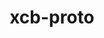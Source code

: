 ---
title: "xcb-proto"
layout: cache
categories: [package, develop]
meta: {"compilers": ["gcc@=11.1.0", "gcc@=11.4.0", "gcc@=13.2.0", "gcc@=9.4.0", "oneapi@=2024.2.1"], "num_specs": 54, "num_specs_by_stack": {"data-vis-sdk": 5, "e4s": 8, "e4s-neoverse_v1": 4, "e4s-oneapi": 10, "e4s-power": 1, "e4s-rocm-external": 5, "gpu-tests": 15, "hep": 5, "ml-linux-x86_64-rocm": 5, "root": 54}, "oss": ["ubuntu20.04", "ubuntu22.04", "ubuntu24.04"], "platforms": ["linux"], "stacks": ["data-vis-sdk", "e4s", "e4s-neoverse_v1", "e4s-oneapi", "e4s-power", "e4s-rocm-external", "gpu-tests", "hep", "ml-linux-x86_64-rocm", "root"], "targets": ["neoverse_v1", "ppc64le", "x86_64_v3"], "versions": ["1.15.2", "1.17.0"]}
spec_details: [{"compiler": "gcc@=11.1.0", "hash": "2a6mrq5ebni4subec3r7h7elhtrmiyao", "os": "ubuntu20.04", "platform": "linux", "size": "-", "stacks": ["data-vis-sdk", "root"], "target": "x86_64_v3", "variants": ["build_system=autotools"], "versions": ["1.17.0"]}, {"compiler": "gcc@=11.1.0", "hash": "3kt4lrbjl3xypovh45aizqdpz7i4bnmm", "os": "ubuntu20.04", "platform": "linux", "size": "-", "stacks": ["gpu-tests", "root"], "target": "x86_64_v3", "variants": ["build_system=autotools"], "versions": ["1.15.2"]}, {"compiler": "gcc@=11.4.0", "hash": "3ri4c2l37fzqlq6xdw46ngkdjjr5ur6p", "os": "ubuntu22.04", "platform": "linux", "size": "-", "stacks": ["hep", "root"], "target": "x86_64_v3", "variants": ["build_system=autotools"], "versions": ["1.17.0"]}, {"compiler": "gcc@=11.4.0", "hash": "56kvh66asrevvsnfmy4fy44hzlj23cfi", "os": "ubuntu22.04", "platform": "linux", "size": "-", "stacks": ["e4s", "root"], "target": "x86_64_v3", "variants": ["build_system=autotools"], "versions": ["1.17.0"]}, {"compiler": "gcc@=13.2.0", "hash": "56xzv2o2cpiey3z4fs2hj5vpwhwmm7jv", "os": "ubuntu24.04", "platform": "linux", "size": "-", "stacks": ["ml-linux-x86_64-rocm", "root"], "target": "x86_64_v3", "variants": ["build_system=autotools"], "versions": ["1.17.0"]}, {"compiler": "gcc@=11.1.0", "hash": "5ne2rxwrkwxfze7kheqspkwce57guh2s", "os": "ubuntu20.04", "platform": "linux", "size": "-", "stacks": ["data-vis-sdk", "root"], "target": "x86_64_v3", "variants": ["build_system=autotools"], "versions": ["1.17.0"]}, {"compiler": "gcc@=11.4.0", "hash": "5zcdhefmqxgr4a2ztetxqvzpplzmkx6j", "os": "ubuntu22.04", "platform": "linux", "size": "-", "stacks": ["e4s-rocm-external", "root"], "target": "x86_64_v3", "variants": ["build_system=autotools"], "versions": ["1.17.0"]}, {"compiler": "gcc@=11.4.0", "hash": "6gm6pbncqsudwbo73yjnohv2b74wqvek", "os": "ubuntu22.04", "platform": "linux", "size": "-", "stacks": ["e4s-neoverse_v1", "root"], "target": "neoverse_v1", "variants": ["build_system=autotools"], "versions": ["1.17.0"]}, {"compiler": "gcc@=11.1.0", "hash": "6riturpk2qk2nshamuxc52wwpsusbkqw", "os": "ubuntu20.04", "platform": "linux", "size": "-", "stacks": ["gpu-tests", "root"], "target": "x86_64_v3", "variants": ["build_system=autotools"], "versions": ["1.15.2"]}, {"compiler": "gcc@=11.4.0", "hash": "abjeoto4q2725p5o5bmmrmhwefkcmigt", "os": "ubuntu22.04", "platform": "linux", "size": "-", "stacks": ["e4s", "e4s-rocm-external", "root"], "target": "x86_64_v3", "variants": ["build_system=autotools"], "versions": ["1.17.0"]}, {"compiler": "gcc@=11.4.0", "hash": "b2d6nf5fsol76thr7j2pcmlfjhttlnmz", "os": "ubuntu22.04", "platform": "linux", "size": "-", "stacks": ["e4s", "root"], "target": "x86_64_v3", "variants": ["build_system=autotools"], "versions": ["1.17.0"]}, {"compiler": "gcc@=11.1.0", "hash": "bydhh2on2inzfrxgsl4aiovelhfhuln3", "os": "ubuntu20.04", "platform": "linux", "size": "-", "stacks": ["gpu-tests", "root"], "target": "x86_64_v3", "variants": ["build_system=autotools"], "versions": ["1.15.2"]}, {"compiler": "gcc@=11.1.0", "hash": "cbipfoujnkutp2o5nuurj5vlitydac23", "os": "ubuntu20.04", "platform": "linux", "size": "-", "stacks": ["gpu-tests", "root"], "target": "x86_64_v3", "variants": ["build_system=autotools"], "versions": ["1.15.2"]}, {"compiler": "gcc@=11.1.0", "hash": "d7ydipjlmupsinbn6tluxql4mdta77ve", "os": "ubuntu20.04", "platform": "linux", "size": "-", "stacks": ["gpu-tests", "root"], "target": "x86_64_v3", "variants": ["build_system=autotools"], "versions": ["1.15.2"]}, {"compiler": "gcc@=11.4.0", "hash": "dojlsqhreijozg2ur44u62lv6gaieeyo", "os": "ubuntu22.04", "platform": "linux", "size": "-", "stacks": ["e4s", "e4s-rocm-external", "root"], "target": "x86_64_v3", "variants": ["build_system=autotools"], "versions": ["1.17.0"]}, {"compiler": "gcc@=11.4.0", "hash": "fd3iaqzg7i52fgroi5olcrblti25zhx2", "os": "ubuntu22.04", "platform": "linux", "size": "-", "stacks": ["e4s-neoverse_v1", "root"], "target": "neoverse_v1", "variants": ["build_system=autotools"], "versions": ["1.17.0"]}, {"compiler": "gcc@=11.1.0", "hash": "fiyqwllgodnq5pnphdhn6vib2lf7y7fa", "os": "ubuntu20.04", "platform": "linux", "size": "-", "stacks": ["data-vis-sdk", "root"], "target": "x86_64_v3", "variants": ["build_system=autotools"], "versions": ["1.17.0"]}, {"compiler": "oneapi@=2024.2.1", "hash": "fmqs6ww255d4b3mk7osp363iya55rhx3", "os": "ubuntu22.04", "platform": "linux", "size": "-", "stacks": ["e4s-oneapi", "root"], "target": "x86_64_v3", "variants": ["build_system=autotools"], "versions": ["1.17.0"]}, {"compiler": "gcc@=11.4.0", "hash": "govanq6rszcprum6s3ywradre63anepf", "os": "ubuntu22.04", "platform": "linux", "size": "-", "stacks": ["e4s-neoverse_v1", "root"], "target": "neoverse_v1", "variants": ["build_system=autotools"], "versions": ["1.17.0"]}, {"compiler": "gcc@=11.4.0", "hash": "gx3xqkovj2k4uo2kkwzm3hpifyj5czad", "os": "ubuntu22.04", "platform": "linux", "size": "-", "stacks": ["hep", "root"], "target": "x86_64_v3", "variants": ["build_system=autotools"], "versions": ["1.17.0"]}, {"compiler": "gcc@=13.2.0", "hash": "h5w2zqg2hcszivnd5dsuumqudiarpuzn", "os": "ubuntu24.04", "platform": "linux", "size": "-", "stacks": ["ml-linux-x86_64-rocm", "root"], "target": "x86_64_v3", "variants": ["build_system=autotools"], "versions": ["1.17.0"]}, {"compiler": "gcc@=11.4.0", "hash": "hagiy6akeguwi3tavrmwiyv3h6ztzocs", "os": "ubuntu22.04", "platform": "linux", "size": "-", "stacks": ["hep", "root"], "target": "x86_64_v3", "variants": ["build_system=autotools"], "versions": ["1.17.0"]}, {"compiler": "gcc@=11.1.0", "hash": "hpuec5dtpl5eoig2ew3rlakk2mr23bal", "os": "ubuntu20.04", "platform": "linux", "size": "-", "stacks": ["gpu-tests", "root"], "target": "x86_64_v3", "variants": ["build_system=autotools"], "versions": ["1.15.2"]}, {"compiler": "gcc@=11.4.0", "hash": "ij47l3af6fquvkh3fk64zznuijzvkms5", "os": "ubuntu22.04", "platform": "linux", "size": "-", "stacks": ["e4s", "e4s-rocm-external", "root"], "target": "x86_64_v3", "variants": ["build_system=autotools"], "versions": ["1.17.0"]}, {"compiler": "oneapi@=2024.2.1", "hash": "infj57a7o5wslsdfuenj567mquap3kea", "os": "ubuntu22.04", "platform": "linux", "size": "-", "stacks": ["e4s-oneapi", "root"], "target": "x86_64_v3", "variants": ["build_system=autotools"], "versions": ["1.17.0"]}, {"compiler": "gcc@=11.4.0", "hash": "jovkswj7jfojaaqyeeaafno5sknktk74", "os": "ubuntu22.04", "platform": "linux", "size": "-", "stacks": ["hep", "root"], "target": "x86_64_v3", "variants": ["build_system=autotools"], "versions": ["1.17.0"]}, {"compiler": "gcc@=11.1.0", "hash": "lglswoyi2xyhuzk4yta6x6yrkhzuewqa", "os": "ubuntu20.04", "platform": "linux", "size": "-", "stacks": ["gpu-tests", "root"], "target": "x86_64_v3", "variants": ["build_system=autotools"], "versions": ["1.15.2"]}, {"compiler": "oneapi@=2024.2.1", "hash": "llpuwdgzgfkkwkkzohmhk2sgyyhjm2qn", "os": "ubuntu22.04", "platform": "linux", "size": "-", "stacks": ["e4s-oneapi", "root"], "target": "x86_64_v3", "variants": ["build_system=autotools"], "versions": ["1.17.0"]}, {"compiler": "gcc@=11.1.0", "hash": "lnjbcjwx6tid4qccq5etp24wjwb2hegf", "os": "ubuntu20.04", "platform": "linux", "size": "-", "stacks": ["gpu-tests", "root"], "target": "x86_64_v3", "variants": ["build_system=autotools"], "versions": ["1.15.2"]}, {"compiler": "oneapi@=2024.2.1", "hash": "lopnmflj2j6empry7wsqwbkxwzmkkgbc", "os": "ubuntu22.04", "platform": "linux", "size": "-", "stacks": ["e4s-oneapi", "root"], "target": "x86_64_v3", "variants": ["build_system=autotools"], "versions": ["1.17.0"]}, {"compiler": "oneapi@=2024.2.1", "hash": "lp65axhli456puwcebiakv3cuofb22ix", "os": "ubuntu22.04", "platform": "linux", "size": "-", "stacks": ["e4s-oneapi", "root"], "target": "x86_64_v3", "variants": ["build_system=autotools"], "versions": ["1.17.0"]}, {"compiler": "gcc@=11.4.0", "hash": "menrfp5rgo6acjwp3k5cywsrbjjrazk4", "os": "ubuntu22.04", "platform": "linux", "size": "-", "stacks": ["e4s", "root"], "target": "x86_64_v3", "variants": ["build_system=autotools"], "versions": ["1.17.0"]}, {"compiler": "gcc@=11.4.0", "hash": "mhs6dgl7knu4sqyw4b7eeehjraefqaz3", "os": "ubuntu22.04", "platform": "linux", "size": "-", "stacks": ["e4s", "root"], "target": "x86_64_v3", "variants": ["build_system=autotools"], "versions": ["1.17.0"]}, {"compiler": "gcc@=11.1.0", "hash": "nixvgkmohsjnk22dgeprd7ngaepczp7q", "os": "ubuntu20.04", "platform": "linux", "size": "-", "stacks": ["data-vis-sdk", "root"], "target": "x86_64_v3", "variants": ["build_system=autotools"], "versions": ["1.17.0"]}, {"compiler": "gcc@=11.4.0", "hash": "pbsihnm3sfkwfjqnv6zpojqyuvrtliu7", "os": "ubuntu22.04", "platform": "linux", "size": "-", "stacks": ["hep", "root"], "target": "x86_64_v3", "variants": ["build_system=autotools"], "versions": ["1.17.0"]}, {"compiler": "gcc@=11.4.0", "hash": "po6cljvv3qljto24qd7yol6jgigmsdod", "os": "ubuntu22.04", "platform": "linux", "size": "-", "stacks": ["e4s-neoverse_v1", "root"], "target": "neoverse_v1", "variants": ["build_system=autotools"], "versions": ["1.17.0"]}, {"compiler": "gcc@=13.2.0", "hash": "ppkxnhn6jtp7feaiu5sxbkcguhkww4jj", "os": "ubuntu24.04", "platform": "linux", "size": "-", "stacks": ["ml-linux-x86_64-rocm", "root"], "target": "x86_64_v3", "variants": ["build_system=autotools"], "versions": ["1.17.0"]}, {"compiler": "gcc@=11.1.0", "hash": "pwzk6bgfo5khh62efxn7e3jfycukxdwt", "os": "ubuntu20.04", "platform": "linux", "size": "-", "stacks": ["gpu-tests", "root"], "target": "x86_64_v3", "variants": ["build_system=autotools"], "versions": ["1.15.2"]}, {"compiler": "gcc@=13.2.0", "hash": "rb7mvqkdmzlwr26w3ba2t44nt5bdhw7q", "os": "ubuntu24.04", "platform": "linux", "size": "-", "stacks": ["ml-linux-x86_64-rocm", "root"], "target": "x86_64_v3", "variants": ["build_system=autotools"], "versions": ["1.17.0"]}, {"compiler": "oneapi@=2024.2.1", "hash": "rmq6mljrt2f6uwxnkrf7rajlz2swut3k", "os": "ubuntu22.04", "platform": "linux", "size": "-", "stacks": ["e4s-oneapi", "root"], "target": "x86_64_v3", "variants": ["build_system=autotools"], "versions": ["1.17.0"]}, {"compiler": "oneapi@=2024.2.1", "hash": "s6yxe3qpamc26i6i5q3626ek2wjhwc6c", "os": "ubuntu22.04", "platform": "linux", "size": "-", "stacks": ["e4s-oneapi", "root"], "target": "x86_64_v3", "variants": ["build_system=autotools"], "versions": ["1.17.0"]}, {"compiler": "gcc@=11.1.0", "hash": "tbnea3ajbgk4olgc647c7zp5ake6tds2", "os": "ubuntu20.04", "platform": "linux", "size": "-", "stacks": ["gpu-tests", "root"], "target": "x86_64_v3", "variants": ["build_system=autotools"], "versions": ["1.15.2"]}, {"compiler": "gcc@=11.1.0", "hash": "tfes5uzotnsadnf5inr6kb4cdos2cwou", "os": "ubuntu20.04", "platform": "linux", "size": "-", "stacks": ["gpu-tests", "root"], "target": "x86_64_v3", "variants": ["build_system=autotools"], "versions": ["1.15.2"]}, {"compiler": "gcc@=11.1.0", "hash": "u4bongdqycamcxf4olakrdhqtwpwv6r6", "os": "ubuntu20.04", "platform": "linux", "size": "-", "stacks": ["gpu-tests", "root"], "target": "x86_64_v3", "variants": ["build_system=autotools"], "versions": ["1.15.2"]}, {"compiler": "gcc@=9.4.0", "hash": "uabj33d2w7a2puqcqnphczfp7gvzvpq2", "os": "ubuntu20.04", "platform": "linux", "size": "-", "stacks": ["e4s-power", "root"], "target": "ppc64le", "variants": ["build_system=autotools"], "versions": ["1.17.0"]}, {"compiler": "gcc@=11.4.0", "hash": "upfxlhdhhvubpktboew6nmlphlpdvfcl", "os": "ubuntu22.04", "platform": "linux", "size": "-", "stacks": ["e4s", "e4s-rocm-external", "root"], "target": "x86_64_v3", "variants": ["build_system=autotools"], "versions": ["1.17.0"]}, {"compiler": "oneapi@=2024.2.1", "hash": "vbhzdl2uwpcoxxkrfvky4xfkkukuco5k", "os": "ubuntu22.04", "platform": "linux", "size": "-", "stacks": ["e4s-oneapi", "root"], "target": "x86_64_v3", "variants": ["build_system=autotools"], "versions": ["1.17.0"]}, {"compiler": "gcc@=11.1.0", "hash": "vslh536vvaktxkriu47muqvrr5xwmuv5", "os": "ubuntu20.04", "platform": "linux", "size": "-", "stacks": ["gpu-tests", "root"], "target": "x86_64_v3", "variants": ["build_system=autotools"], "versions": ["1.15.2"]}, {"compiler": "gcc@=11.1.0", "hash": "wg444bkqrlitvci7yv6rwtcksyameqrh", "os": "ubuntu20.04", "platform": "linux", "size": "-", "stacks": ["data-vis-sdk", "root"], "target": "x86_64_v3", "variants": ["build_system=autotools"], "versions": ["1.17.0"]}, {"compiler": "oneapi@=2024.2.1", "hash": "x2bcsvnjvtklh5cnfjhflldff2wwmm5u", "os": "ubuntu22.04", "platform": "linux", "size": "-", "stacks": ["e4s-oneapi", "root"], "target": "x86_64_v3", "variants": ["build_system=autotools"], "versions": ["1.17.0"]}, {"compiler": "gcc@=11.1.0", "hash": "xorfbqxdmygevrvarioqzarqg5kg5tto", "os": "ubuntu20.04", "platform": "linux", "size": "-", "stacks": ["gpu-tests", "root"], "target": "x86_64_v3", "variants": ["build_system=autotools"], "versions": ["1.15.2"]}, {"compiler": "gcc@=11.1.0", "hash": "yridmpsl5xp2qocykkng6avg5kqsn4pp", "os": "ubuntu20.04", "platform": "linux", "size": "-", "stacks": ["gpu-tests", "root"], "target": "x86_64_v3", "variants": ["build_system=autotools"], "versions": ["1.15.2"]}, {"compiler": "oneapi@=2024.2.1", "hash": "z75ocex5b37t4zmpeqq2gtxezdzpnjeb", "os": "ubuntu22.04", "platform": "linux", "size": "-", "stacks": ["e4s-oneapi", "root"], "target": "x86_64_v3", "variants": ["build_system=autotools"], "versions": ["1.17.0"]}, {"compiler": "gcc@=13.2.0", "hash": "ztp6vghzuileli4k22oced3japt7musw", "os": "ubuntu24.04", "platform": "linux", "size": "-", "stacks": ["ml-linux-x86_64-rocm", "root"], "target": "x86_64_v3", "variants": ["build_system=autotools"], "versions": ["1.17.0"]}]
---